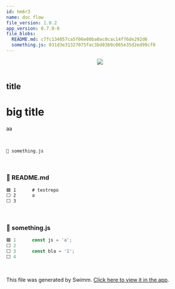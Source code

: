 ```yaml
---
id: hm6r3
name: doc flow
file_version: 1.0.2
app_version: 0.7.0-0
file_blobs:
  README.md: c7fc134057ca5f06e80ba0ac0cac14f76de292d6
  something.js: 031d3e31327075fac3bd8369c065e35d2ed99cf0
---
```


<div align="center"><img src="https://firebasestorage.googleapis.com/v0/b/swimm-dev-content/o/repositories%2FZ2l0aHViJTNBJTNBdGVzdHJlcG8lM0ElM0FZb3NzaVNhYWRp%2Fd95f176a-5185-40e7-bc7f-c6d178305365.png?alt=media&token=81ae8be6-c3a0-4e45-acc0-9cb7e8ae8b39" style="width:'50%'"/></div>

<br/>

## title

# big title

aa

<br/>

`📄 something.js`

<br/>

<!-- NOTE-swimm-snippet: the lines below link your snippet to Swimm -->
### 📄 README.md
```markdown
🟩 1      # testrepo
⬜ 2      a
⬜ 3      
```

<br/>

<!-- NOTE-swimm-snippet: the lines below link your snippet to Swimm -->
### 📄 something.js
```javascript
🟩 1      const js = 'a';
⬜ 2      
⬜ 3      const bla = '1';
⬜ 4      
```

<br/>

This file was generated by Swimm. [Click here to view it in the app](https://swimm-web-app.web.app/repos/Z2l0aHViJTNBJTNBdGVzdHJlcG8lM0ElM0FZb3NzaVNhYWRp/docs/hm6r3).
